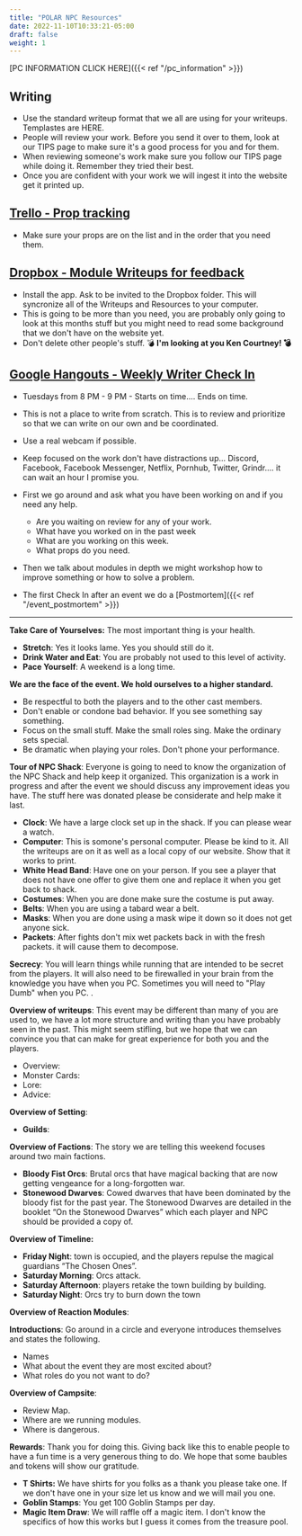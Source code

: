 ```yaml
---
title: "POLAR NPC Resources"
date: 2022-11-10T10:33:21-05:00
draft: false
weight: 1
---
```


[PC INFORMATION CLICK HERE]({{< ref "/pc_information" >}})
## **Writing**

- Use the standard writeup format that we all are using for your writeups.  Templastes are HERE.
- People will review your work. Before you send it over to them, look at our TIPS page to make sure it's a good process for you and for them.
- When reviewing someone's work make sure you follow our TIPS page while doing it. Remember they tried their best. 
- Once you are confident with your work we will ingest it into the website get it printed up. 

## [Trello - Prop tracking](https://trello.com/b/A6eLvFdV/polar-props)

- Make sure your props are on the list and in the order that you need them. 


## [Dropbox - Module Writeups for feedback](https://www.dropbox.com/)

- Install the app.  Ask to be invited to the Dropbox folder. This will syncronize all of the Writeups and Resources to your computer. 
- This is going to be more than you need,  you are probably only going to look at this months stuff but you might need to read some background that we don't have on the website yet. 
- Don't delete other people's stuff. 💣 **I'm looking at you Ken Courtney! 💣**

## [Google Hangouts - Weekly Writer Check In](https://meet.google.com/iak-gnhk-ork?authuser=0&hs=122)

- Tuesdays from 8 PM - 9 PM - Starts on time.... Ends on time. 
- This is not a place to write from scratch. This is to review and prioritize so that we can write on our own and be coordinated. 
- Use a real webcam if possible.
- Keep focused on the work don't have distractions up... Discord, Facebook, Facebook Messenger, Netflix, Pornhub, Twitter, Grindr.... it can wait an hour I promise you.
- First we go around and ask what you have been working on and if you need any help. 
  - Are you waiting on review for any of your work.
  - What have you worked on in the past week
  - What are you working on this week. 
  - What props do you need.

- Then we talk about modules in depth we might workshop how to improve something or how to solve a problem. 

- The first Check In after an event we do a [Postmortem]({{< ref "/event_postmortem" >}})

---

**Take Care of Yourselves:** The most important thing is your health. 

- **Stretch**: Yes it looks lame. Yes you should still do it. 
- **Drink Water and Eat**: You are probably not used to this level of activity. 
- **Pace Yourself**: A weekend is a long time.

**We are the face of the event. We hold ourselves to a higher standard.** 

- Be respectful to both the players and to the other cast members.
- Don't enable or condone bad behavior. If you see something say something. 
- Focus on the small stuff. Make the small roles sing. Make the ordinary sets special. 
- Be dramatic when playing your roles. Don't phone your performance.

**Tour of NPC Shack**: Everyone is going to need to know the organization of the NPC Shack and help keep it organized. This organization is a work in progress and after the event we should discuss any improvement ideas you have. The stuff here was donated please be considerate and help make it last.

- **Clock**: We have a large clock set up in the shack. If you can please wear a watch.
- **Computer**: This is somone's personal computer. Please be kind to it. All the writeups are on it as well as a local copy of our website. Show that it works to print. 
- **White Head Band**: Have one on your person. If you see a player that does not have one offer to give them one and replace it when you get back to shack. 
- **Costumes**: When you are done make sure the costume is put away.
- **Belts**: When you are using a tabard wear a belt.
- **Masks**: When you are done using a mask wipe it down so it does not get anyone sick.
- **Packets**: After fights don't mix wet packets back in with the fresh packets. it will cause them to decompose. 

**Secrecy**: You will learn things while running that are intended to be secret from the players. It will also need to be firewalled in your brain from the knowledge you have when you PC. Sometimes you will need to "Play Dumb" when you PC. . 

**Overview of writeups**: This event may be different than many of you are used to, we have a lot more structure and writing than you have probably seen in the past. This might seem stifling, but we hope that we can convince you that can make for great experience for both you and the players.

- Overview:
- Monster Cards:
- Lore:
- Advice:

**Overview of Setting**: 

- **Guilds**: 

**Overview of Factions**: The story we are telling this weekend focuses around two main factions. 

- **Bloody Fist Orcs**: Brutal orcs that have magical backing that are now getting vengeance for a long-forgotten war.
- **Stonewood Dwarves**: Cowed dwarves that have been dominated by the bloody fist for the past year. The Stonewood Dwarves are detailed in the booklet “On the Stonewood Dwarves” which each player and NPC should be provided a copy of.

**Overview of Timeline:** 

- **Friday Night**: town is occupied, and the players repulse the magical guardians “The Chosen Ones”.
- **Saturday Morning**: Orcs attack. 
- **Saturday Afternoon**: players retake the town building by building. 
- **Saturday Night**: Orcs try to burn down the town

**Overview of Reaction Modules**: 

**Introductions**: Go around in a circle and everyone introduces themselves and states the following. 

- Names
- What about the event they are most excited about?
- What roles do you not want to do? 

**Overview of Campsite**: 

- Review Map.
- Where are we running modules.
- Where is dangerous.

**Rewards**: Thank you for doing this. Giving back like this to enable people to have a fun time is a very generous thing to do. We hope that some baubles and tokens will show our gratitude. 

- **T Shirts:** We have shirts for you folks as a thank you please take one. If we don't have one in your size let us know and we will mail you one.
- **Goblin Stamps**: You get 100 Goblin Stamps per day. 
- **Magic Item Draw**: We will raffle off a magic item. I don't know the specifics of how this works but I guess it comes from the treasure pool. 